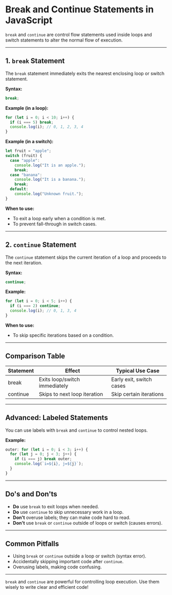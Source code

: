 # Break and Continue Statements in JavaScript

`break` and `continue` are control flow statements used inside loops and switch statements to alter the normal flow of execution.

---

## 1. `break` Statement

The `break` statement immediately exits the nearest enclosing loop or switch statement.

**Syntax:**

```js
break;
```

**Example (in a loop):**

```js
for (let i = 0; i < 10; i++) {
  if (i === 5) break;
  console.log(i); // 0, 1, 2, 3, 4
}
```

**Example (in a switch):**

```js
let fruit = "apple";
switch (fruit) {
  case "apple":
    console.log("It is an apple.");
    break;
  case "banana":
    console.log("It is a banana.");
    break;
  default:
    console.log("Unknown fruit.");
}
```

**When to use:**

- To exit a loop early when a condition is met.
- To prevent fall-through in switch cases.

---

## 2. `continue` Statement

The `continue` statement skips the current iteration of a loop and proceeds to the next iteration.

**Syntax:**

```js
continue;
```

**Example:**

```js
for (let i = 0; i < 5; i++) {
  if (i === 2) continue;
  console.log(i); // 0, 1, 3, 4
}
```

**When to use:**

- To skip specific iterations based on a condition.

---

## Comparison Table

| Statement | Effect                        | Typical Use Case         |
| --------- | ----------------------------- | ------------------------ |
| break     | Exits loop/switch immediately | Early exit, switch cases |
| continue  | Skips to next loop iteration  | Skip certain iterations  |

---

## Advanced: Labeled Statements

You can use labels with `break` and `continue` to control nested loops.

**Example:**

```js
outer: for (let i = 0; i < 3; i++) {
  for (let j = 0; j < 3; j++) {
    if (i === j) break outer;
    console.log(`i=${i}, j=${j}`);
  }
}
```

---

## Do's and Don'ts

- **Do** use `break` to exit loops when needed.
- **Do** use `continue` to skip unnecessary work in a loop.
- **Don't** overuse labels; they can make code hard to read.
- **Don't** use `break` or `continue` outside of loops or switch (causes errors).

---

## Common Pitfalls

- Using `break` or `continue` outside a loop or switch (syntax error).
- Accidentally skipping important code after `continue`.
- Overusing labels, making code confusing.

---

`break` and `continue` are powerful for controlling loop execution. Use them wisely to write clear and efficient code!
